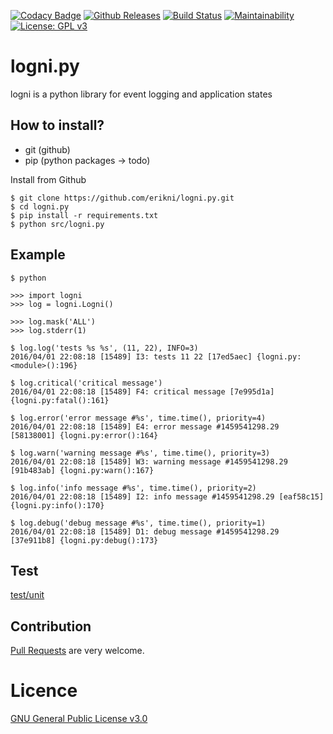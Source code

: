 [![Codacy Badge](https://api.codacy.com/project/badge/Grade/441b9bb67c0f4956b5d4bcfbe76e00c6)](https://www.codacy.com/manual/erikni/logni.py?utm_source=github.com&amp;utm_medium=referral&amp;utm_content=erikni/logni.py&amp;utm_campaign=Badge_Grade)
[![Github Releases](https://img.shields.io/github/downloads/atom/atom/latest/total.svg)](https://github.com/erikni/logni.py/releases)
[![Build Status](https://api.travis-ci.org/erikni/logni.py.svg?branch=develop)](http://travis-ci.org/erikni/logni.py)
[![Maintainability](https://api.codeclimate.com/v1/badges/27cb403386b704028bb5/maintainability)](https://codeclimate.com/github/erikni/logni.py/maintainability)
[![License: GPL v3](https://img.shields.io/badge/License-GPLv3-blue.svg)](LICENCE)

# logni.py
logni is a python library for event logging and application states

## How to install?
- git (github)
- pip (python packages -> todo)


Install from Github
```
$ git clone https://github.com/erikni/logni.py.git
$ cd logni.py
$ pip install -r requirements.txt
$ python src/logni.py
```

## Example

```
$ python

>>> import logni
>>> log = logni.Logni()

>>> log.mask('ALL')
>>> log.stderr(1)

$ log.log('tests %s %s', (11, 22), INFO=3)
2016/04/01 22:08:18 [15489] I3: tests 11 22 [17ed5aec] {logni.py:<module>():196}

$ log.critical('critical message')
2016/04/01 22:08:18 [15489] F4: critical message [7e995d1a] {logni.py:fatal():161}

$ log.error('error message #%s', time.time(), priority=4)
2016/04/01 22:08:18 [15489] E4: error message #1459541298.29 [58138001] {logni.py:error():164}

$ log.warn('warning message #%s', time.time(), priority=3)
2016/04/01 22:08:18 [15489] W3: warning message #1459541298.29 [91b483ab] {logni.py:warn():167}

$ log.info('info message #%s', time.time(), priority=2)
2016/04/01 22:08:18 [15489] I2: info message #1459541298.29 [eaf58c15] {logni.py:info():170}

$ log.debug('debug message #%s', time.time(), priority=1)
2016/04/01 22:08:18 [15489] D1: debug message #1459541298.29 [37e911b8] {logni.py:debug():173}
```

## Test

[test/unit](https://github.com/erikni/logni.py/tree/develop/test/unit)

## Contribution

[Pull Requests](https://github.com/erikni/logni.py/pulls) are very welcome.

# Licence

[GNU General Public License v3.0](LICENSE)
